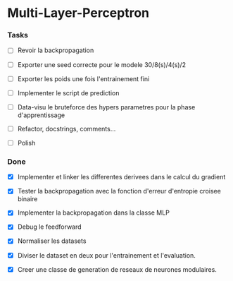 <h1> Multi-Layer-Perceptron </h1>

<h3> Tasks </h3>

- [ ] Revoir la backpropagation

- [ ] Exporter une seed correcte pour le modele 30/8(s)/4(s)/2

- [ ] Exporter les poids une fois l'entrainement fini

- [ ] Implementer le script de prediction

- [ ] Data-visu le bruteforce des hypers parametres pour la phase d'apprentissage

- [ ] Refactor, docstrings, comments...

- [ ] Polish

<h3>Done</h3>

- [x] Implementer et linker les differentes derivees dans le calcul du gradient

- [x] Tester la backpropagation avec la fonction d'erreur d'entropie croisee binaire

- [x] Implementer la backpropagation dans la classe MLP

- [x] Debug le feedforward

- [x] Normaliser les datasets

- [x] Diviser le dataset en deux pour l'entrainement et l'evaluation.

- [x] Creer une classe de generation de reseaux de neurones modulaires.
